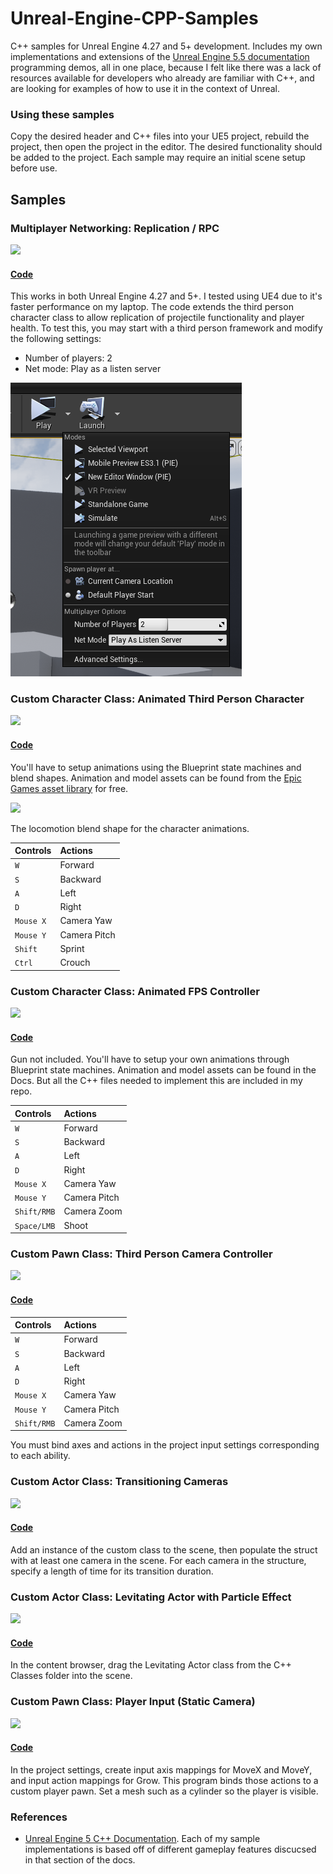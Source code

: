 # Unreal-Engine-CPP-Samples
C++ samples for Unreal Engine 4.27 and 5+ development. Includes my own implementations and extensions of the <a href="https://dev.epicgames.com/documentation/en-us/unreal-engine/unreal-engine-5-5-documentation">Unreal Engine 5.5 documentation</a> programming demos, all in one place, because I felt like there was a lack of resources available for developers who already are familiar with C++, and are looking for examples of how to use it in the context of Unreal. 

### Using these samples
Copy the desired header and C++ files into your UE5 project, rebuild the project, then open the project in the editor. The desired functionality should be added to the project. Each sample may require an initial scene setup before use.

## Samples

### Multiplayer Networking: Replication / RPC

<img src="screenshots/UE_Multiplayer.gif">

#### <a href="https://github.com/nicholaswile/Unreal-Engine-CPP-Samples/tree/main/multiplayernetworking">Code</a>

This works in both Unreal Engine 4.27 and 5+. I tested using UE4 due to it's faster performance on my laptop. The code extends the third person character class to allow replication of projectile functionality and player health. To test this, you may start with a third person framework and modify the following settings:
* Number of players: 2
* Net mode: Play as a listen server

<img src="screenshots/UE_multiplayersettings.png">

### Custom Character Class: Animated Third Person Character

<img src="screenshots/UE_CharacterAnimation.gif">

#### <a href="https://github.com/nicholaswile/Unreal-Engine-5-CPP-Samples/tree/main/thirdpersoncharacter">Code</a>

You'll have to setup animations using the Blueprint state machines and blend shapes. Animation and model assets can be found from the <a href="https://www.fab.com/listings/98ff449d-79db-4f54-9303-75486c4fb9d9">Epic Games asset library</a> for free. 

<img src="screenshots/UE_BlendShapes.gif">

The locomotion blend shape for the character animations.

|Controls|Actions|
|:----|:----|
|`W`| Forward |
|`S`| Backward |
|`A`| Left |
|`D`| Right |
|`Mouse X`| Camera Yaw |
|`Mouse Y`| Camera Pitch|
|`Shift`| Sprint|
|`Ctrl`| Crouch|

### Custom Character Class: Animated FPS Controller

<img src="screenshots/UE_FPSCam.gif">

#### <a href="https://github.com/nicholaswile/Unreal-Engine-5-CPP-Samples/tree/main/fpscontrol">Code</a>

Gun not included. You'll have to setup your own animations through Blueprint state machines. Animation and model assets can be found in the Docs. But all the C++ files needed to implement this are included in my repo. 

|Controls|Actions|
|:----|:----|
|`W`| Forward |
|`S`| Backward |
|`A`| Left |
|`D`| Right |
|`Mouse X`| Camera Yaw |
|`Mouse Y`| Camera Pitch|
|`Shift/RMB`| Camera Zoom|
|`Space/LMB`| Shoot|

### Custom Pawn Class: Third Person Camera Controller

<img src="screenshots/UE_ThirdPersonCam.gif">

#### <a href="https://github.com/nicholaswile/Unreal-Engine-5-CPP-Samples/tree/main/thirdpersoncam">Code</a>

| Controls | Actions |
|:---|:---|
|`W`| Forward |
|`S`| Backward |
|`A`| Left |
|`D`| Right |
|`Mouse X`| Camera Yaw |
|`Mouse Y`| Camera Pitch|
|`Shift/RMB`| Camera Zoom|

You must bind axes and actions in the project input settings corresponding to each ability.

### Custom Actor Class: Transitioning Cameras
<img src="screenshots/UE5_CamControl.gif">

#### <a href="https://github.com/nicholaswile/Unreal-Engine-5-CPP-Samples/tree/main/cameratransitions">Code</a> 

Add an instance of the custom class to the scene, then populate the struct with at least one camera in the scene. For each camera in the structure, specify a length of time for its transition duration.

### Custom Actor Class: Levitating Actor with Particle Effect
<img src="screenshots/UE5_CPP_Levitate.gif">

#### <a href="https://github.com/nicholaswile/Unreal-Engine-5-CPP-Samples/tree/main/levitating">Code</a>

In the content browser, drag the Levitating Actor class from the C++ Classes folder into the scene.

### Custom Pawn Class: Player Input (Static Camera)
<img src="screenshots/UE5_PlayerInput.gif">

#### <a href="https://github.com/nicholaswile/Unreal-Engine-5-CPP-Samples/tree/main/playerinput">Code</a>

In the project settings, create input axis mappings for MoveX and MoveY, and input action mappings for Grow. This program binds those actions to a custom player pawn. Set a mesh such as a cylinder so the player is visible.

### References
* <a href="https://dev.epicgames.com/documentation/en-us/unreal-engine/unreal-engine-cpp-programming-tutorials">Unreal Engine 5 C++ Documentation</a>. Each of my sample implementations is based off of different gameplay features discucsed in that section of the docs.
<!--
Makoto Model:
"Makoto Yuki (Con Arte Lineal)" (https://skfb.ly/prtHQ) by 雨宮レン is licensed under Creative Commons Attribution (http://creativecommons.org/licenses/by/4.0/). DeviantArt: https://www.deviantart.com/ultimatemmd/art/Yuki-Makoto-Persona-3-Reload-MMD-DL-1017926733. Originally dumped by REALMadMax1960: https://x.com/REALMadMax1960.
-->
